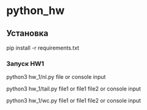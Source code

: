 # python_hw

## Установка
pip install -r requirements.txt

### Запуск HW1
python3 hw_1/nl.py file or console input

python3 hw_1/tail.py file1 or file1 file2 or console input

python3 hw_1/wc.py file1 or file1 file2 or console input
